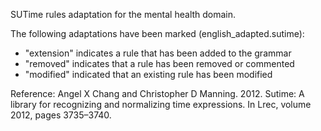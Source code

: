 SUTime rules adaptation for the mental health domain.

The following adaptations have been marked (english_adapted.sutime):

- "extension" indicates a rule that has been added to the grammar
- "removed" indicates that a rule has been removed or commented
- "modified" indicated that an existing rule has been modified

Reference: Angel X Chang and Christopher D Manning. 2012. Sutime: A library for recognizing and normalizing time expressions.
In Lrec, volume 2012, pages 3735–3740.
